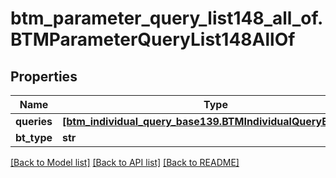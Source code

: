 # btm_parameter_query_list148_all_of.BTMParameterQueryList148AllOf

## Properties
Name | Type | Description | Notes
------------ | ------------- | ------------- | -------------
**queries** | [**[btm_individual_query_base139.BTMIndividualQueryBase139]**](BTMIndividualQueryBase139.md) |  | [optional] 
**bt_type** | **str** |  | [optional] 

[[Back to Model list]](../README.md#documentation-for-models) [[Back to API list]](../README.md#documentation-for-api-endpoints) [[Back to README]](../README.md)


